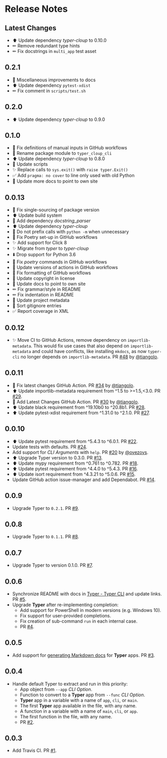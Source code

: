 # Release Notes

## Latest Changes

* ⬆ Update dependency *typer-cloup* to 0.10.0
* ✏ Remove redundant type hints
* ✏ Fix docstrings in `multi_app` test asset

## 0.2.1

* 📝 Miscellaneous improvements to docs
* ⬆️ Update dependency `pytest-xdist`
* ✏ Fix comment in `scripts/test.sh`

## 0.2.0

* ⬆ Update dependency *typer-cloup* to 0.9.0

## 0.1.0

* 👷 Fix definitions of manual inputs in GitHub workflows
* 🔧 Rename package module to `typer_cloup_cli`
* ⬆ Update dependency *typer-cloup* to 0.8.0
* 🔧 Update scripts
* ✨ Replace calls to `sys.exit()` with `raise typer.Exit()`
* ✅ Add `pragma: no cover` to line only used with old Python
* 📝 Update more docs to point to own site

## 0.0.13

* 🔧 Fix single-sourcing of package version
* ⬆ Update build system
* 📝 Add dependency *docstring_parser*
* ⬆ Update dependency *typer-cloup*
* 📝 Do not prefix calls with `python -m` when unnecessary
* 🐛 Fix Poetry set-up in GitHub workflows
* ✨ Add support for Click 8
* ✨ Migrate from *typer* to *typer-cloup*
* ⬇️ Drop support for Python 3.6
* 👷 Fix *poetry* commands in GitHub workflows
* 👷 Update versions of actions in GitHub workflows
* 👷 Fix formatting of GitHub workflows
* 📝 Update copyright in license
* 📝 Update docs to point to own site
* ✏ Fix grammar/style in README
* ✏ Fix indentation in README
* 📝 Update project metadata
* 🔧 Sort gitignore entries
* ✅ Report coverage in XML

## 0.0.12

* ✨ Move CI to GitHub Actions, remove dependency on `importlib-metadata`. This would fix use cases that also depend on `importlib-metadata` and could have conflicts, like installing `mkdocs`, as now `typer-cli` no longer depends on `importlib-metadata`. PR [#48](https://github.com/tiangolo/typer-cli/pull/48) by [@tiangolo](https://github.com/tiangolo).

## 0.0.11

* 🐛 Fix latest changes GitHub Action. PR [#34](https://github.com/tiangolo/typer-cli/pull/34) by [@tiangolo](https://github.com/tiangolo).
* ⬆️ Update importlib-metadata requirement from ^1.5 to >=1.5,<3.0. PR [#29](https://github.com/tiangolo/typer-cli/pull/29).
* 👷 Add Latest Changes GitHub Action. PR [#30](https://github.com/tiangolo/typer-cli/pull/30) by [@tiangolo](https://github.com/tiangolo).
* ⬆️ Update black requirement from ^19.10b0 to ^20.8b1. PR [#28](https://github.com/tiangolo/typer-cli/pull/28).
* ⬆️ Update pytest-xdist requirement from ^1.31.0 to ^2.1.0. PR [#27](https://github.com/tiangolo/typer-cli/pull/27).

## 0.0.10

* ⬆️ Update pytest requirement from ^5.4.3 to ^6.0.1. PR [#22](https://github.com/tiangolo/typer-cli/pull/22).
* Update tests with defaults. PR [#24](https://github.com/tiangolo/typer-cli/pull/24).
* Add support for *CLI Arguments* with `help`. PR [#20](https://github.com/tiangolo/typer-cli/pull/20) by [@ovezovs](https://github.com/ovezovs).
* ⬆ Upgrade Typer version to 0.3.0. PR [#13](https://github.com/tiangolo/typer-cli/pull/13).
* ⬆️ Update mypy requirement from ^0.761 to ^0.782. PR [#18](https://github.com/tiangolo/typer-cli/pull/18).
* ⬆️ Update pytest requirement from ^4.4.0 to ^5.4.3. PR [#16](https://github.com/tiangolo/typer-cli/pull/16).
* ⬆️ Update isort requirement from ^4.3.21 to ^5.0.6. PR [#15](https://github.com/tiangolo/typer-cli/pull/15).
* Update GitHub action issue-manager and add Dependabot. PR [#14](https://github.com/tiangolo/typer-cli/pull/14).

## 0.0.9

* Upgrade Typer to `0.2.1`. PR [#9](https://github.com/tiangolo/typer-cli/pull/9).

## 0.0.8

* Upgrade Typer to `0.1.1`. PR [#8](https://github.com/tiangolo/typer-cli/pull/8).

## 0.0.7

* Upgrade Typer to version 0.1.0. PR [#7](https://github.com/tiangolo/typer-cli/pull/7).

## 0.0.6

* Synchronize README with docs in [Typer - Typer CLI](https://typer.tiangolo.com/typer-cli/) and update links. PR [#5](https://github.com/tiangolo/typer-cli/pull/5).
* Upgrade **Typer** after re-implementing completion:
    * Add support for PowerShell in modern versions (e.g. Windows 10).
    * Fix support for user-provided completions.
    * Fix creation of sub-command `run` in each internal case.
    * PR [#4](https://github.com/tiangolo/typer-cli/pull/4).

## 0.0.5

* Add support for [generating Markdown docs](https://github.com/tiangolo/typer-cli#generate-docs) for **Typer** apps. PR [#3](https://github.com/tiangolo/typer-cli/pull/3).

## 0.0.4

* Handle default Typer to extract and run in this priority:
    * App object from `--app` *CLI Option*.
    * Function to convert to a **Typer** app from `--func` *CLI Option*.
    * **Typer** app in a variable with a name of `app`, `cli`, or `main`.
    * The first **Typer** app available in the file, with any name.
    * A function in a variable with a name of `main`, `cli`, or `app`.
    * The first function in the file, with any name.
    * PR [#2](https://github.com/tiangolo/typer-cli/pull/2).

## 0.0.3

* Add Travis CI. PR [#1](https://github.com/tiangolo/typer-cli/pull/1).
